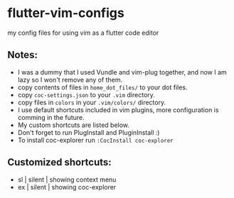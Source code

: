 # flutter-vim-configs
my config files for using vim as a flutter code editor

## Notes:
- I was a dummy that I used Vundle and vim-plug together, and now I am lazy so I
  won't remove any of them.
- copy contents of files in `home_dot_files/` to your dot files.
- copy `coc-settings.json` to your `.vim` directory.
- copy files in `colors` in your `.vim/colors/` directory.
- I use default shortcuts included in vim plugins, more configuration is comming in the future.
- My custom shortcuts are listed below.
- Don't forget to run PlugInstall and PluginInstall :)
- To install coc-explorer run `:CocInstall coc-explorer`

## Customized shortcuts:
- sl | silent | showing context menu
- ex | silent | showing coc-explorer
